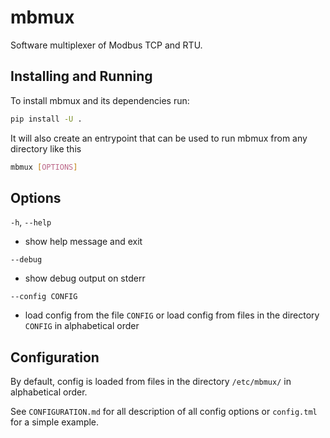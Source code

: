 # mbmux

Software multiplexer of Modbus TCP and RTU.

## Installing and Running

To install mbmux and its dependencies run:
```sh
pip install -U .
```

It will also create an entrypoint that can be used to run mbmux from any
directory like this
```sh
mbmux [OPTIONS]
```

## Options

`-h`, `--help`

- show help message and exit

`--debug`

- show debug output on stderr

`--config CONFIG`

- load config from the file `CONFIG` or load config from files in the directory
  `CONFIG` in alphabetical order

## Configuration

By default, config is loaded from files in the directory `/etc/mbmux/` in
alphabetical order.

See `CONFIGURATION.md` for all description of all config options or `config.tml`
for a simple example.
